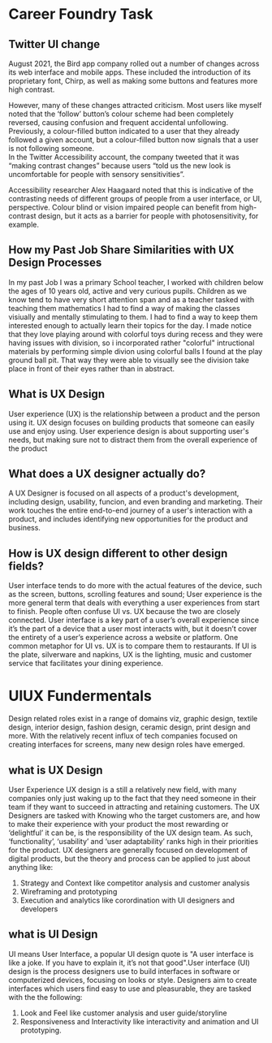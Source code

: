 # Career Foundry Task

## Twitter UI change
August 2021, the Bird app company rolled out a number of changes across its web interface and mobile apps. These included the introduction of its proprietary font, Chirp, as well as making some buttons and features more high contrast.

However, many of these changes attracted criticism. Most users like myself noted that the ‘follow’ button’s colour scheme had been completely reversed, causing confusion and frequent accidental unfollowing. Previously, a colour-filled button indicated to a user that they already followed a given account, but a colour-filled button now signals that a user is not following someone.  
In the Twitter Accessibility account, the company tweeted that it was “making contrast changes” because users “told us the new look is uncomfortable for people with sensory sensitivities”.

Accessibility researcher Alex Haagaard noted that this is indicative of the contrasting needs of different groups of people from a user interface, or UI, perspective. Colour blind or vision impaired people can benefit from high-contrast design, but it acts as a barrier for people with photosensitivity, for example.

## How my Past Job Share Similarities with UX Design Processes
In my past Job I was a primary School teacher, I worked with children below the ages of 10 years old, active and very curious pupils. Children as we know tend to have very short attention span and as a teacher tasked with teaching them mathematics I had to find a way of making the classes visiually and mentally stimulating to them. I had to find a way to keep them interested enough to actually learn their topics for the day. I made notice that they love playing around with colorful toys during recess and they were having issues with division, so i incorporated rather "colorful" intructional materials by performing simple divion using colorful balls I found at the play ground ball pit. That way they were able to visually see the division take place in front of their eyes rather than in abstract.

## What is UX Design
User experience (UX) is the relationship between a product and the person using it. UX design focuses on building products that someone can easily use and enjoy using. User experience design is about supporting user's needs, but making sure not to distract them from the overall experience of the product
## What does a UX designer actually do?
A UX Designer is focused on all aspects of a product's development, including design, usability, funcion, and even branding and marketing. Their work touches the entire end-to-end journey of a user's interaction with a product, and includes identifying new opportunities for the product and business.
## How is UX design different to other design fields?
User interface tends to do more with the actual features of the device, such as the screen, buttons, scrolling features and sound; User experience is the more general term that deals with everything a user experiences from start to finish. People often confuse UI vs. UX because the two are closely connected. User interface is a key part of a user’s overall experience since it’s the part of a device that a user most interacts with, but it doesn’t cover the entirety of a user’s experience across a website or platform. One common metaphor for UI vs. UX is to compare them to restaurants. If UI is the plate, silverware and napkins, UX is the lighting, music and customer service that facilitates your dining experience. 

# UIUX Fundermentals
Design related roles exist in a range of domains viz, graphic design, textile design, interior design, fashion design, ceramic design, print design and more. With the relatively recent influx of tech companies focused on creating interfaces for screens, many new design roles have emerged.
## what is UX Design
User Experience UX design is a still a relatively new field, with many companies only just waking up to the fact that they need someone in their team if they want to succeed in attracting and retaining customers. The UX Designers are tasked with Knowing who the target customers are, and how to make their experience with your product the most rewarding or ‘delightful’ it can be, is the responsibility of the UX design team. As such, ‘functionality’, ‘usability’ and ‘user adaptability’ ranks high in their priorities for the product.
UX designers are generally focused on development of digital products, but the theory and process can be applied to just about anything like:
1. Strategy and Context like competitor analysis and customer analysis
2. Wireframing and prototyping
3. Execution and analytics like corordination with UI designers and developers

## what is UI Design
UI means User Interface, a popular UI design quote is "A user interface is like a joke. If you have to explain it, it’s not that good".User interface (UI) design is the process designers use to build interfaces in software or computerized devices, focusing on looks or style. Designers aim to create interfaces which users find easy to use and pleasurable, they are tasked with the the following:
1. Look and Feel like customer analysis and user guide/storyline
2. Responsiveness and Interactivity like interactivity and animation and UI prototyping. 
 